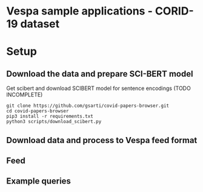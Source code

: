<!-- Copyright 2019 Oath Inc. Licensed under the terms of the Apache 2.0 license. See LICENSE in the project root. -->
# Vespa sample applications - CORID-19 dataset 

# Setup 

## Download the data and prepare SCI-BERT model 

Get scibert and download SCIBERT model for sentence encodings (TODO INCOMPLETE)
```
git clone https://github.com/gsarti/covid-papers-browser.git
cd covid-papers-browser
pip3 install -r requirements.txt
python3 scripts/download_scibert.py
```

## Download data and process to Vespa feed format 

## Feed 

## Example queries


